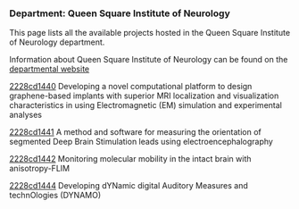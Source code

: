 ### Department: Queen Square Institute of Neurology

This page lists all the available projects hosted in the Queen Square Institute of Neurology department.

Information about Queen Square Institute of Neurology can be found on the [departmental website](https://www.ucl.ac.uk/ion)

[2228cd1440](../projects/2228cd1440.md) Developing a novel computational platform to design graphene-based implants with superior MRI localization and visualization characteristics in using Electromagnetic (EM) simulation and experimental analyses

[2228cd1441](../projects/2228cd1441.md) A method and software for measuring the orientation of segmented Deep Brain Stimulation leads using electroencephalography

[2228cd1442](../projects/2228cd1442.md) Monitoring molecular mobility in the intact brain with anisotropy-FLIM

[2228cd1444](../projects/2228cd1444.md) Developing dYNamic digital Auditory Measures and technOlogies (DYNAMO)

